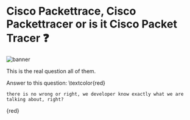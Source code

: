 # Cisco Packettrace, Cisco Packettracer or is it Cisco Packet Tracer :question:

<img src='../img/cisco.png' alt="banner"></img>


This is the real question all of them.

Answer to this question:
\textcolor{red}
```
there is no wrong or right, we developer know exactly what we are talking about, right?
```
 {red}
